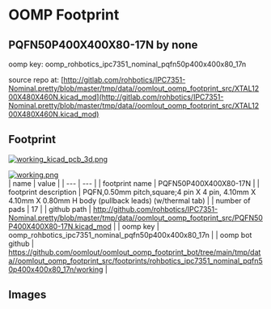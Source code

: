 # OOMP Footprint  
## PQFN50P400X400X80-17N  by none  
  
oomp key: oomp_rohbotics_ipc7351_nominal_pqfn50p400x400x80_17n  
  
source repo at: [http://gitlab.com/rohbotics/IPC7351-Nominal.pretty/blob/master/tmp/data//oomlout_oomp_footprint_src/XTAL1200X480X460N.kicad_mod](http://gitlab.com/rohbotics/IPC7351-Nominal.pretty/blob/master/tmp/data//oomlout_oomp_footprint_src/XTAL1200X480X460N.kicad_mod)  
## Footprint  
  
[![working_kicad_pcb_3d.png](working_kicad_pcb_3d_600.png)](working_kicad_pcb_3d.png)  
  
[![working.png](working_600.png)](working.png)  
| name | value | 
| --- | --- | 
| footprint name | PQFN50P400X400X80-17N | 
| footprint description | PQFN,0.50mm pitch,square;4 pin X 4 pin, 4.10mm X 4.10mm X 0.80mm H body (pullback leads) (w/thermal tab) | 
| number of pads | 17 | 
| github path | http://github.com/rohbotics/IPC7351-Nominal.pretty/blob/master/tmp/data//oomlout_oomp_footprint_src/PQFN50P400X400X80-17N.kicad_mod | 
| oomp key | oomp_rohbotics_ipc7351_nominal_pqfn50p400x400x80_17n | 
| oomp bot github | https://github.com/oomlout/oomlout_oomp_footprint_bot/tree/main/tmp/data//oomlout_oomp_footprint_src/footprints/rohbotics_ipc7351_nominal_pqfn50p400x400x80_17n/working | 
## Images  
